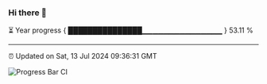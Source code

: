 ### Hi there 👋

⏳ Year progress { ███████████████▁▁▁▁▁▁▁▁▁▁▁▁▁▁▁ } 53.11 %

---

⏰ Updated on Sat, 13 Jul 2024 09:36:31 GMT

![Progress Bar CI](https://github.com/IshwaranRudhara/GIT-ACTION/workflows/Progress%20Bar%20CI/badge.svg)
